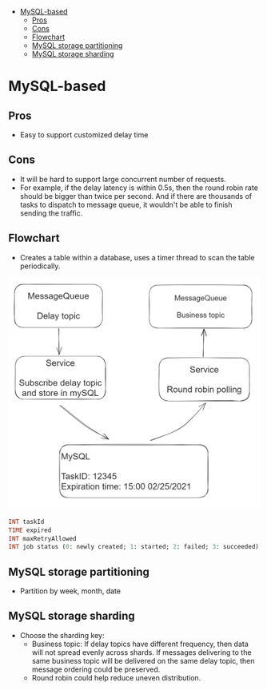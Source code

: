 - [MySQL-based](#mysql-based)
  - [Pros](#pros)
  - [Cons](#cons)
  - [Flowchart](#flowchart)
  - [MySQL storage partitioning](#mysql-storage-partitioning)
  - [MySQL storage sharding](#mysql-storage-sharding)

# MySQL-based
## Pros
* Easy to support customized delay time

## Cons
* It will be hard to support large concurrent number of requests. 
* For example, if the delay latency is within 0.5s, then the round robin rate should be bigger than twice per second. And if there are thousands of tasks to dispatch to message queue, it wouldn't be able to finish sending the traffic. 

## Flowchart
* Creates a table within a database, uses a timer thread to scan the table periodically. 

![](../.gitbook/assets/customized_delay_mySQL.png)

```sql
INT taskId
TIME expired
INT maxRetryAllowed
INT job status (0: newly created; 1: started; 2: failed; 3: succeeded)
```

## MySQL storage partitioning
* Partition by week, month, date

## MySQL storage sharding
* Choose the sharding key:
  * Business topic: If delay topics have different frequency, then data will not spread evenly across shards. If messages delivering to the same business topic will be delivered on the same delay topic, then message ordering could be preserved. 
  * Round robin could help reduce uneven distribution. 

